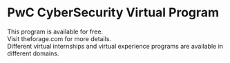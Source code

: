 # PwC CyberSecurity Virtual Program
This program is available for free.  
Visit theforage.com for more details.  
Different virtual internships and virtual experience programs are available in different domains.
